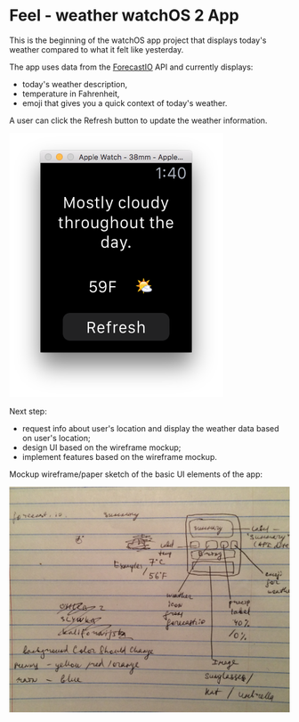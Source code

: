 # Feel - weather watchOS 2 App
This is the beginning of the watchOS app project that displays today's weather compared to what it felt like yesterday. 

The app uses data from the [ForecastIO](https://developer.forecast.io/) API and currently displays:
* today's weather description, 
* temperature in Fahrenheit,
* emoji that gives you a quick context of today's weather. 

A user can click the Refresh button to update the weather information. 


![image](https://github.com/ayunav/Feel-weatherWatchOS2App/blob/master/Screen.Shot.2016-02-25.at.1.40.19.AM.png)

Next step: 

* request info about user's location and display the weather data based on user's location; 
* design UI based on the wireframe mockup; 
* implement features based on the wireframe mockup. 


Mockup wireframe/paper sketch of the basic UI elements of the app: 

![mockup](https://github.com/ayunav/Feel-weatherWatchOS2App/blob/master/FeelWatchOSAppWireframePaperSketch.jpg)
